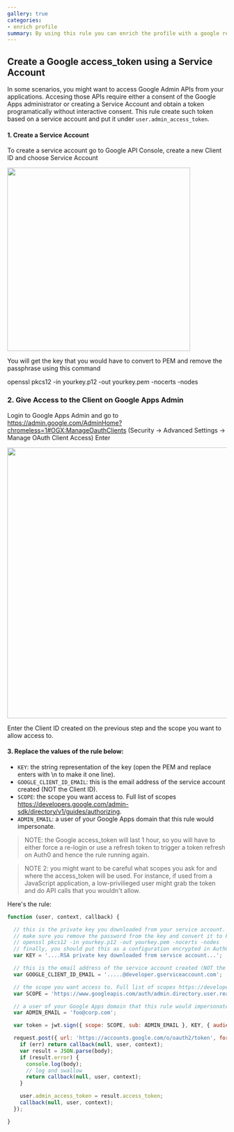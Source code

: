 ```yaml
---
gallery: true
categories:
- enrich profile
summary: By using this rule you can enrich the profile with a google refresh token.
---
```

## Create a Google access_token using a Service Account

In some scenarios, you might want to access Google Admin APIs from your applications. Accesing those APIs require either a consent of the Google Apps administrator or creating a Service Account and obtain a token programatically without interactive consent. This rule create such token based on a service account and put it under `user.admin_access_token`.

#### 1. Create a Service Account

To create a service account go to Google API Console, create a new Client ID and choose Service Account

<img src="https://cloudup.com/cpvhC6n9xW9+" width="420">

You will get the key that you would have to convert to PEM and remove the passphrase using this command

  openssl pkcs12 -in yourkey.p12 -out yourkey.pem -nocerts -nodes

### 2. Give Access to the Client on Google Apps Admin

Login to Google Apps Admin and go to <https://admin.google.com/AdminHome?chromeless=1#OGX:ManageOauthClients> (Security -> Advanced Settings -> Manage OAuth Client Access)
Enter

<img src="https://cloudup.com/c0Nq5NWRFaQ+" width="620">

Enter the Client ID created on the previous step and the scope you want to allow access to.

#### 3. Replace the values of the rule below:

* `KEY`: the string representation of the key (open the PEM and replace enters with \n to make it one line).
* `GOOGLE_CLIENT_ID_EMAIL`: this is the email address of the service account created (NOT the Client ID).
* `SCOPE`: the scope you want access to. Full list of scopes https://developers.google.com/admin-sdk/directory/v1/guides/authorizing.
* `ADMIN_EMAIL`: a user of your Google Apps domain that this rule would impersonate.

> NOTE: the Google access_token will last 1 hour, so you will have to either force a re-login or use a refresh token to trigger a token refresh on Auth0 and hence the rule running again.

> NOTE 2: you might want to be careful what scopes you ask for and where the access_token will be used. For instance, if used from a JavaScript application, a low-privilieged user might grab the token and do API calls that you wouldn't allow.

Here's the rule:

```js
function (user, context, callback) {

  // this is the private key you downloaded from your service account.
  // make sure you remove the password from the key and convert it to PEM using the following
  // openssl pkcs12 -in yourkey.p12 -out yourkey.pem -nocerts -nodes
  // finally, you should put this as a configuration encrypted in Auth0
  var KEY = '....RSA private key downloaded from service account...';

  // this is the email address of the service account created (NOT the Client ID)
  var GOOGLE_CLIENT_ID_EMAIL = '.....@developer.gserviceaccount.com';

  // the scope you want access to. Full list of scopes https://developers.google.com/admin-sdk/directory/v1/guides/authorizing
  var SCOPE = 'https://www.googleapis.com/auth/admin.directory.user.readonly';

  // a user of your Google Apps domain that this rule would impersonate
  var ADMIN_EMAIL = 'foo@corp.com';

  var token = jwt.sign({ scope: SCOPE, sub: ADMIN_EMAIL }, KEY, { audience: "https://accounts.google.com/o/oauth2/token", issuer: GOOGLE_CLIENT_ID_EMAIL, expiresInMinutes: 60, algorithm: 'RS256'});

  request.post({ url: 'https://accounts.google.com/o/oauth2/token', form: { grant_type: 'urn:ietf:params:oauth:grant-type:jwt-bearer', assertion: token } }, function(err, resp, body) {
    if (err) return callback(null, user, context);
    var result = JSON.parse(body);
    if (result.error) {
      console.log(body);
      // log and swallow
      return callback(null, user, context);
    }

    user.admin_access_token = result.access_token;
    callback(null, user, context);
  });

}
```
